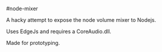 #node-mixer

A hacky attempt to expose the node volume mixer to Nodejs.

Uses EdgeJs and requires a CoreAudio.dll.

Made for prototyping.